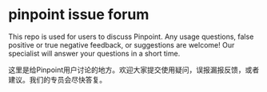 # pinpoint issue forum

This repo is used for users to discuss Pinpoint. Any usage questions, false positive or true negative feedback, or suggestions are welcome! Our specialist will answer your questions in a short time.

这里是给Pinpoint用户讨论的地方。欢迎大家提交使用疑问，误报漏报反馈，或者建议。我们的专员会尽快答复。
